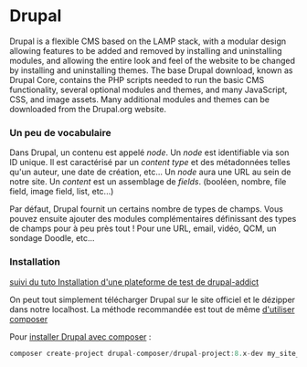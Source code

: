 # Drupal 

Drupal is a flexible CMS based on the LAMP stack, with a modular design allowing features to be added and removed by installing and uninstalling modules, and allowing the entire look and feel of the website to be changed by installing and uninstalling themes. The base Drupal download, known as Drupal Core, contains the PHP scripts needed to run the basic CMS functionality, several optional modules and themes, and many JavaScript, CSS, and image assets. Many additional modules and themes can be downloaded from the Drupal.org website.

### Un peu de vocabulaire

Dans Drupal, un contenu est appelé _node_. Un _node_ est identifiable via son ID unique. Il est caractérisé par un _content type_ et des métadonnées telles qu'un auteur, une date de création, etc...
Un _node_ aura une URL au sein de notre site. 
Un _content_ est un assemblage de _fields_. (booléen, nombre, file field, image field, list, etc...)

Par défaut, Drupal fournit un certains nombre de types de champs. Vous pouvez ensuite ajouter des modules complémentaires définissant des types de champs pour à peu près tout ! Pour une URL, email, vidéo, QCM, un sondage Doodle, etc...



### Installation
[suivi du tuto Installation d'une plateforme de test de drupal-addict](https://drupal-addict.com/installation-d-une-plateforme-de-test)

On peut tout simplement télécharger Drupal sur le site officiel et le dézipper dans notre localhost.
La méthode recommandée est tout de même [d'utiliser composer](https://www.drupal.org/docs/8/install/step-1-get-the-code)

Pour [installer Drupal avec composer](https://www.drupal.org/docs/develop/using-composer/using-composer-to-install-drupal-and-manage-dependencies) :

```js
composer create-project drupal-composer/drupal-project:8.x-dev my_site_name_dir --no-interaction
```